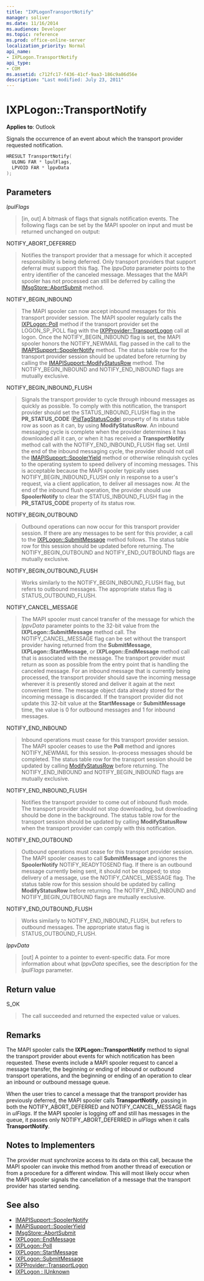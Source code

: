```yaml
---
title: "IXPLogonTransportNotify"
manager: soliver
ms.date: 11/16/2014
ms.audience: Developer
ms.topic: reference
ms.prod: office-online-server
localization_priority: Normal
api_name:
- IXPLogon.TransportNotify
api_type:
- COM
ms.assetid: c712fc17-f436-41cf-9aa3-186c9a86d56e
description: "Last modified: July 23, 2011"
---
```


# IXPLogon::TransportNotify

**Applies to**: Outlook 
  
Signals the occurrence of an event about which the transport provider requested notification.
  
```cpp
HRESULT TransportNotify(
  ULONG FAR * lpulFlags,
  LPVOID FAR * lppvData
);
```

## Parameters

 _lpulFlags_
  
> [in, out] A bitmask of flags that signals notification events. The following flags can be set by the MAPI spooler on input and must be returned unchanged on output:
    
NOTIFY_ABORT_DEFERRED 
  
> Notifies the transport provider that a message for which it accepted responsibility is being deferred. Only transport providers that support deferral must support this flag. The  _lppvData_ parameter points to the entry identifier of the canceled message. Messages that the MAPI spooler has not processed can still be deferred by calling the [IMsgStore::AbortSubmit](imsgstore-abortsubmit.md) method. 
    
NOTIFY_BEGIN_INBOUND 
  
> The MAPI spooler can now accept inbound messages for this transport provider session. The MAPI spooler regularly calls the [IXPLogon::Poll](ixplogon-poll.md) method if the transport provider set the LOGON_SP_POLL flag with the [IXPProvider::TransportLogon](ixpprovider-transportlogon.md) call at logon. Once the NOTIFY_BEGIN_INBOUND flag is set, the MAPI spooler honors the NOTIFY_NEWMAIL flag passed in the call to the [IMAPISupport::SpoolerNotify](imapisupport-spoolernotify.md) method. The status table row for the transport provider session should be updated before returning by calling the [IMAPISupport::ModifyStatusRow](imapisupport-modifystatusrow.md) method. The NOTIFY_BEGIN_INBOUND and NOTIFY_END_INBOUND flags are mutually exclusive. 
    
NOTIFY_BEGIN_INBOUND_FLUSH 
  
> Signals the transport provider to cycle through inbound messages as quickly as possible. To comply with this notification, the transport provider should set the STATUS_INBOUND_FLUSH flag in the **PR_STATUS_CODE** ([PidTagStatusCode](pidtagstatuscode-canonical-property.md)) property of its status table row as soon as it can, by using **ModifyStatusRow**. An inbound messaging cycle is complete when the provider determines it has downloaded all it can, or when it has received a **TransportNotify** method call with the NOTIFY_END_INBOUND_FLUSH flag set. Until the end of the inbound messaging cycle, the provider should not call the [IMAPISupport::SpoolerYield](imapisupport-spooleryield.md) method or otherwise relinquish cycles to the operating system to speed delivery of incoming messages. This is acceptable because the MAPI spooler typically uses NOTIFY_BEGIN_INBOUND_FLUSH only in response to a user's request, via a client application, to deliver all messages now. At the end of the inbound flush operation, the provider should use **SpoolerNotify** to clear the STATUS_INBOUND_FLUSH flag in the **PR_STATUS_CODE** property of its status row. 
    
NOTIFY_BEGIN_OUTBOUND 
  
> Outbound operations can now occur for this transport provider session. If there are any messages to be sent for this provider, a call to the [IXPLogon::SubmitMessage](ixplogon-submitmessage.md) method follows. The status table row for this session should be updated before returning. The NOTIFY_BEGIN_OUTBOUND and NOTIFY_END_OUTBOUND flags are mutually exclusive. 
    
NOTIFY_BEGIN_OUTBOUND_FLUSH 
  
> Works similarly to the NOTIFY_BEGIN_INBOUND_FLUSH flag, but refers to outbound messages. The appropriate status flag is STATUS_OUTBOUND_FLUSH.
    
NOTIFY_CANCEL_MESSAGE 
  
> The MAPI spooler must cancel transfer of the message for which the  _lppvData_ parameter points to the 32-bit value from the **IXPLogon::SubmitMessage** method call. The NOTIFY_CANCEL_MESSAGE flag can be set without the transport provider having returned from the **SubmitMessage**, **IXPLogon::StartMessage**, or **IXPLogon::EndMessage** method call that is associated with the message. The transport provider must return as soon as possible from the entry point that is handling the canceled message. For an inbound message that is currently being processed, the transport provider should save the incoming message wherever it is presently stored and deliver it again at the next convenient time. The message object data already stored for the incoming message is discarded. If the transport provider did not update this 32-bit value at the **StartMessage** or **SubmitMessage** time, the value is 0 for outbound messages and 1 for inbound messages. 
    
NOTIFY_END_INBOUND 
  
> Inbound operations must cease for this transport provider session. The MAPI spooler ceases to use the **Poll** method and ignores NOTIFY_NEWMAIL for this session. In-process messages should be completed. The status table row for the transport session should be updated by calling [ModifyStatusRow](imapisupport-modifystatusrow.md) before returning. The NOTIFY_END_INBOUND and NOTIFY_BEGIN_INBOUND flags are mutually exclusive. 
    
NOTIFY_END_INBOUND_FLUSH 
  
> Notifies the transport provider to come out of inbound flush mode. The transport provider should not stop downloading, but downloading should be done in the background. The status table row for the transport session should be updated by calling **ModifyStatusRow** when the transport provider can comply with this notification. 
    
NOTIFY_END_OUTBOUND 
  
> Outbound operations must cease for this transport provider session. The MAPI spooler ceases to call **SubmitMessage** and ignores the **SpoolerNotify** NOTIFY_READYTOSEND flag. If there is an outbound message currently being sent, it should not be stopped; to stop delivery of a message, use the NOTIFY_CANCEL_MESSAGE flag. The status table row for this session should be updated by calling **ModifyStatusRow** before returning. The NOTIFY_END_INBOUND and NOTIFY_BEGIN_OUTBOUND flags are mutually exclusive. 
    
NOTIFY_END_OUTBOUND_FLUSH 
  
> Works similarly to NOTIFY_END_INBOUND_FLUSH, but refers to outbound messages. The appropriate status flag is STATUS_OUTBOUND_FLUSH.
    
 _lppvData_
  
> [out] A pointer to a pointer to event-specific data. For more information about what  _lppvData_ specifies, see the description for the  _lpulFlags_ parameter. 
    
## Return value

S_OK 
  
> The call succeeded and returned the expected value or values.
    
## Remarks

The MAPI spooler calls the **IXPLogon::TransportNotify** method to signal the transport provider about events for which notification has been requested. These events include a MAPI spooler request to cancel a message transfer, the beginning or ending of inbound or outbound transport operations, and the beginning or ending of an operation to clear an inbound or outbound message queue. 
  
When the user tries to cancel a message that the transport provider has previously deferred, the MAPI spooler calls **TransportNotify**, passing in both the NOTIFY_ABORT_DEFERRED and NOTIFY_CANCEL_MESSAGE flags in  _ulFlags_. If the MAPI spooler is logging off and still has messages in the queue, it passes only NOTIFY_ABORT_DEFERRED in  _ulFlags_ when it calls **TransportNotify**.
  
## Notes to Implementers

The provider must synchronize access to its data on this call, because the MAPI spooler can invoke this method from another thread of execution or from a procedure for a different window. This will most likely occur when the MAPI spooler signals the cancellation of a message that the transport provider has started sending.
  
## See also

- [IMAPISupport::SpoolerNotify](imapisupport-spoolernotify.md) 
- [IMAPISupport::SpoolerYield](imapisupport-spooleryield.md) 
- [IMsgStore::AbortSubmit](imsgstore-abortsubmit.md) 
- [IXPLogon::EndMessage](ixplogon-endmessage.md) 
- [IXPLogon::Poll](ixplogon-poll.md)
- [IXPLogon::StartMessage](ixplogon-startmessage.md)
- [IXPLogon::SubmitMessage](ixplogon-submitmessage.md)
- [IXPProvider::TransportLogon](ixpprovider-transportlogon.md)
- [IXPLogon : IUnknown](ixplogoniunknown.md)

